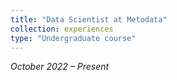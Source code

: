 ```yaml
---
title: "Data Scientist at Metodata"
collection: experiences
type: "Undergraduate course"
---
```


_October 2022 – Present_
